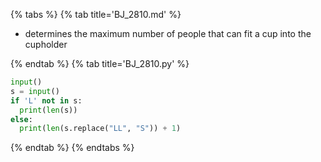 {% tabs %}
{% tab title='BJ_2810.md' %}

* determines the maximum number of people that can fit a cup into the cupholder

{% endtab %}
{% tab title='BJ_2810.py' %}

```py
input()
s = input()
if 'L' not in s:
  print(len(s))
else:
  print(len(s.replace("LL", "S")) + 1)
```

{% endtab %}
{% endtabs %}